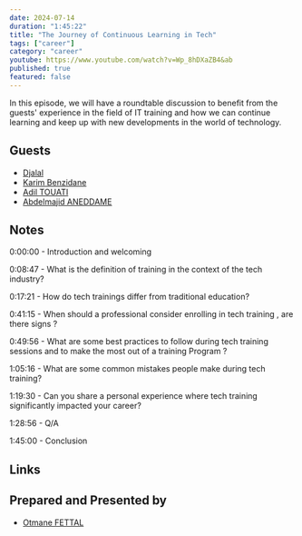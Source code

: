 ```yaml
---
date: 2024-07-14
duration: "1:45:22"
title: "The Journey of Continuous Learning in Tech"
tags: ["career"]
category: "career"
youtube: https://www.youtube.com/watch?v=Wp_8hDXaZB4&ab
published: true
featured: false
---
```


In this episode, we will have a roundtable discussion to benefit from the guests' experience in the field of IT training and how we can continue learning and keep up with new developments in the world of technology.

## Guests

- [Djalal](https://twitter.com/enlamp)
- [Karim Benzidane](https://www.linkedin.com/in/benzidanekarim)
- [Adil TOUATI](https://www.linkedin.com/in/adiltouati/)
- [Abdelmajid ANEDDAME](https://www.linkedin.com/in/abdelmajidaneddame)

## Notes

0:00:00 - Introduction and welcoming

0:08:47 - What is the definition of training in the context of the tech industry?

0:17:21 - How do tech trainings differ from traditional education?

0:41:15 - When should a professional consider enrolling in tech training , are there signs ?

0:49:56 - What are some best practices to follow during tech training sessions and to make the most out of a training Program ?

1:05:16 - What are some common mistakes people make during tech training?

1:19:30 - Can you share a personal experience where tech training significantly impacted your career?

1:28:56 - Q/A

1:45:00 - Conclusion

## Links

## Prepared and Presented by

- [Otmane FETTAL](https://twitter.com/ofettal)
